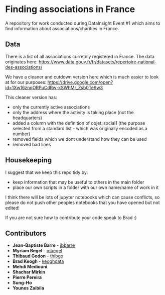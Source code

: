 # Finding associations in France
A repository for work conducted during DataInsight Event #1 which aims to find information about associations/charities in France.

## Data
There is a list of all associations curretnly registered in France. The data originates here: https://www.data.gouv.fr/fr/datasets/repertoire-national-des-associations/


We have a cleaner and cutdown version here which is much easier to look at for our purposes:
https://drive.google.com/open?id=1Xw16znqORPuCdRw-kSWhMr_Zsb0Te9w3


This cleaner version has:
- only the currently active associations
- only the address where the activity is taking place (not the headquarters)
- added a column with the definition of objet_social1 (the purpose selected from a standard list - which was originally encoded as a number)
- removed fields which we dont understand how they can be used
- removed bad lines

## Housekeeping
I suggest that we keep this repo tidy by:
- keep information that may be useful to others in the main folder
- place our own scripts in a folder with our own name/name of work in it

I think there will be lots of jupyter notebooks which can cause conflicts, so please do not push other peoples notebooks that you have opened but not edited!

If you are not sure how to contribute your code speak to Brad :)

## Contributors

* **Jean-Baptiste Barre** - [jbbarre](https://github.com/jbbarre)
* **Myriam Begel** - [mbegel](https://github.com/mbegel)
* **Thibaud Godon** - [thibgo](https://github.com/thibgo)
* **Brad Keogh** - [keoghdata](https://github.com/keoghdata)
* **Mehdi Mediouni**
* **Shachar Mirkin**
* **Pierre Pereira**
* **Sung-Ho**
* **Younes Zaibila**
